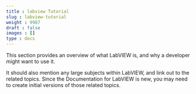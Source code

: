 ```yaml
---
title : labview Tutorial
slug : labview-tutorial
weight : 9987
draft : false
images : []
type : docs
---
```


This section provides an overview of what LabVIEW is, and why a developer might want to use it.

It should also mention any large subjects within LabVIEW, and link out to the related topics.  Since the Documentation for LabVIEW is new, you may need to create initial versions of those related topics.

